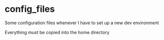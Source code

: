 # config_files
Some configuration files whenever I have to set up a new dev environment

Everything must be copied into the home directory
